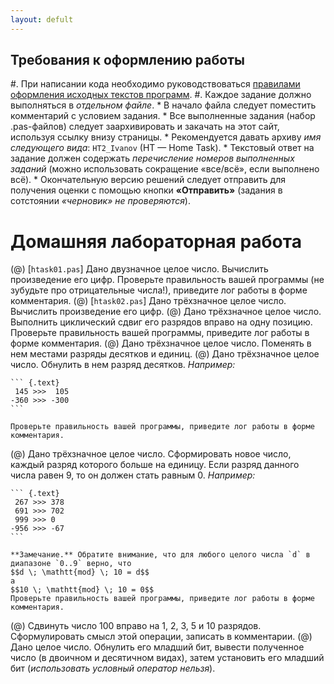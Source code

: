 ```yaml
---
layout: defult
---
```


[//]: <> ( assignment id: 6835 )

## Требования к оформлению работы ##

#. При написании кода необходимо руководствоваться [правилами оформления исходных текстов программ](http://edu.mmcs.sfedu.ru/mod/resource/view.php?id=6828).
#. Каждое задание должно выполняться в _отдельном файле_. 
    * В начало файла следует поместить комментарий с условием задания. 
    * Все выполненные задания (набор .pas-файлов) следует заархивировать и закачать на этот сайт, используя ссылку внизу страницы. 
    * Рекомендуется давать архиву _имя следующего вида_: `HT2_Ivanov` (HT — Home Task).
    * Текстовый ответ на задание должен содержать _перечисление номеров выполненных заданий_ (можно использовать сокращение «все/всё», если выполнено всё).
    * Окончательную версию решений следует отправить для получения оценки с помощью кнопки **«Отправить»** (задания в сотстоянии _«черновик» не проверяются_).

# Домашняя лабораторная работа #

(@) [`htask01.pas`] Дано двузначное целое число. Вычислить произведение его цифр. Проверьте правильность вашей программы (не зубудьте про отрицательные числа!), приведите лог работы в форме комментария.
(@) [`htask02.pas`] Дано трёхзначное целое число. Вычислить произведение его цифр.
(@) Дано трёхзначное целое число. Выполнить циклический сдвиг его разрядов вправо на одну позицию.
    Проверьте правильность вашей программы, приведите лог работы в форме комментария.
(@) Дано трёхзначное целое число. Поменять в нем местами разряды десятков и единиц.
(@) Дано трёхзначное целое число. Обнулить в нем разряд десятков. _Например:_
    
    ``` {.text}
     145 >>>  105
    -360 >>> -300
    ```
    
    Проверьте правильность вашей программы, приведите лог работы в форме комментария.
(@) Дано трёхзначное целое число. Сформировать новое число, каждый разряд которого больше на единицу. 
    Если разряд данного числа равен 9, то он должен стать равным 0. _Например:_
 
    ``` {.text}
     267 >>> 378
     691 >>> 702
     999 >>> 0
    -956 >>> -67
    ```
        
    **Замечание.** Обратите внимание, что для любого целого числа `d` в диапазоне `0..9` верно, что   
    $$d \; \mathtt{mod} \; 10 = d$$    
    а    
    $$10 \; \mathtt{mod} \; 10 = 0$$    
    Проверьте правильность вашей программы, приведите лог работы в форме комментария.
    
(@) Сдвинуть число 100 вправо на 1, 2, 3, 5 и 10 разрядов. Сформулировать смысл этой операции, записать в комментарии.
(@) Дано целое число. Обнулить его младший бит, вывести полученное число (в двоичном и десятичном видах), затем установить его младший бит (*использовать условный оператор нельзя*).

